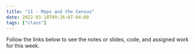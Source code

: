 ```yaml
---
title: "11 - Maps and the Census"
date: 2022-03-18T09:26:07-04:00
tags: ["class"]
---
```



Follow the links below to see the notes or slides, code, and assigned work for this week.


